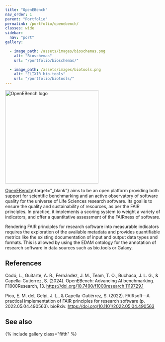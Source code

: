 ```yaml
---
title: "OpenEBench"
nav_order: 1
parent: "Portfolio"
permalink: /portfolio/openebench/
classes: wide
sidebar:
  nav: "port"
gallery:

  - image_path: /assets/images/bioschemas.png
    alt: "Bioschemas"
    url: "/portfolio/bioschemas/"

  - image_path: /assets/images/biotools.png
    alt: "ELIXIR bio.tools"
    url: "/portfolio/biotools/"
---
```


<div style="display: flex; align-items: center; gap: 1em; margin-bottom: 1em;">
  <img src="{{ '/assets/images/openebench.png' | relative_url }}" alt="OpenEBench logo" style="width: 300px; height: auto;">
  <h2 style="margin: 0;"></h2>
</div>

[OpenEBench](https://openebench.bsc.es/){:target="_blank"} aims to be an open platform providing both support for scientific benchmarking and an active observatory of software quality for the universe of Life Sciences research software. Its goal is to ensure the quality and sustainability of resources, as per the FAIR principles. In practice, it implements a scoring system to weight a variety of indicators, and offer a quantitative assessment of the FAIRness of software.

Rendering FAIR principles for research software into measurable indicators requires the exploration of the available metadata and provides quantifiable metrics like the existing  documentation of input and output data types and formats. This is allowed by using the EDAM ontology for the annotation of research software in data sources such as bio.tools or Galaxy.

## References

Codó, L., Guitarte, A. R., Fernández, J. M., Team, T. O., Buchaca, J. L. G., & Capella-Gutierrez, S. (2024). OpenEBench: Advancing AI benchmarking. F1000Research, 13. https://doi.org/10.7490/f1000research.1119729.1 

Pico, E. M. del, Gelpi, J. L., & Capella-Gutiérrez, S. (2022). FAIRsoft—A practical implementation of FAIR principles for research software (p. 2022.05.04.490563). bioRxiv. https://doi.org/10.1101/2022.05.04.490563

## See also

{% include gallery class="fifth"  %}

